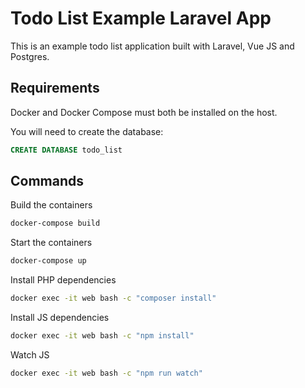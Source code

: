 # Todo List Example Laravel App

This is an example todo list application built with Laravel, Vue JS and Postgres.

## Requirements

Docker and Docker Compose must both be installed on the host.

You will need to create the database:

```sql
CREATE DATABASE todo_list
```

## Commands

Build the containers
```bash
docker-compose build
```

Start the containers
```bash
docker-compose up
```

Install PHP dependencies 
```bash
docker exec -it web bash -c "composer install"
```

Install JS dependencies 
```bash
docker exec -it web bash -c "npm install"
```

Watch JS
```bash
docker exec -it web bash -c "npm run watch"
```